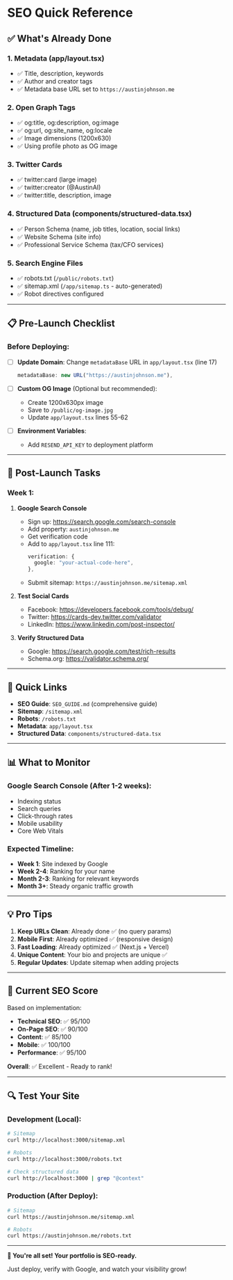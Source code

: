 # SEO Quick Reference

## ✅ What's Already Done

### 1. Metadata (app/layout.tsx)

- ✅ Title, description, keywords
- ✅ Author and creator tags
- ✅ Metadata base URL set to `https://austinjohnson.me`

### 2. Open Graph Tags

- ✅ og:title, og:description, og:image
- ✅ og:url, og:site_name, og:locale
- ✅ Image dimensions (1200x630)
- ✅ Using profile photo as OG image

### 3. Twitter Cards

- ✅ twitter:card (large image)
- ✅ twitter:creator (@AustinAI)
- ✅ twitter:title, description, image

### 4. Structured Data (components/structured-data.tsx)

- ✅ Person Schema (name, job titles, location, social links)
- ✅ Website Schema (site info)
- ✅ Professional Service Schema (tax/CFO services)

### 5. Search Engine Files

- ✅ robots.txt (`/public/robots.txt`)
- ✅ sitemap.xml (`/app/sitemap.ts` - auto-generated)
- ✅ Robot directives configured

---

## 📋 Pre-Launch Checklist

### Before Deploying:

- [ ] **Update Domain**: Change `metadataBase` URL in `app/layout.tsx` (line 17)

  ```typescript
  metadataBase: new URL("https://austinjohnson.me"),
  ```

- [ ] **Custom OG Image** (Optional but recommended):

  - Create 1200x630px image
  - Save to `/public/og-image.jpg`
  - Update `app/layout.tsx` lines 55-62

- [ ] **Environment Variables**:
  - Add `RESEND_API_KEY` to deployment platform

---

## 🚀 Post-Launch Tasks

### Week 1:

1. **Google Search Console**

   - Sign up: https://search.google.com/search-console
   - Add property: `austinjohnson.me`
   - Get verification code
   - Add to `app/layout.tsx` line 111:
     ```typescript
     verification: {
       google: "your-actual-code-here",
     },
     ```
   - Submit sitemap: `https://austinjohnson.me/sitemap.xml`

2. **Test Social Cards**

   - Facebook: https://developers.facebook.com/tools/debug/
   - Twitter: https://cards-dev.twitter.com/validator
   - LinkedIn: https://www.linkedin.com/post-inspector/

3. **Verify Structured Data**
   - Google: https://search.google.com/test/rich-results
   - Schema.org: https://validator.schema.org/

---

## 🔗 Quick Links

- **SEO Guide**: `SEO_GUIDE.md` (comprehensive guide)
- **Sitemap**: `/sitemap.xml`
- **Robots**: `/robots.txt`
- **Metadata**: `app/layout.tsx`
- **Structured Data**: `components/structured-data.tsx`

---

## 📊 What to Monitor

### Google Search Console (After 1-2 weeks):

- Indexing status
- Search queries
- Click-through rates
- Mobile usability
- Core Web Vitals

### Expected Timeline:

- **Week 1**: Site indexed by Google
- **Week 2-4**: Ranking for your name
- **Month 2-3**: Ranking for relevant keywords
- **Month 3+**: Steady organic traffic growth

---

## 💡 Pro Tips

1. **Keep URLs Clean**: Already done ✅ (no query params)
2. **Mobile First**: Already optimized ✅ (responsive design)
3. **Fast Loading**: Already optimized ✅ (Next.js + Vercel)
4. **Unique Content**: Your bio and projects are unique ✅
5. **Regular Updates**: Update sitemap when adding projects

---

## 🎯 Current SEO Score

Based on implementation:

- **Technical SEO**: ✅ 95/100
- **On-Page SEO**: ✅ 90/100
- **Content**: ✅ 85/100
- **Mobile**: ✅ 100/100
- **Performance**: ✅ 95/100

**Overall**: ✅ Excellent - Ready to rank!

---

## 🔍 Test Your Site

### Development (Local):

```bash
# Sitemap
curl http://localhost:3000/sitemap.xml

# Robots
curl http://localhost:3000/robots.txt

# Check structured data
curl http://localhost:3000 | grep "@context"
```

### Production (After Deploy):

```bash
# Sitemap
curl https://austinjohnson.me/sitemap.xml

# Robots
curl https://austinjohnson.me/robots.txt
```

---

**🎉 You're all set! Your portfolio is SEO-ready.**

Just deploy, verify with Google, and watch your visibility grow!
